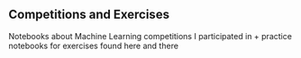 ## Competitions and Exercises

Notebooks about Machine Learning competitions I participated in + practice notebooks for exercises found here and there 
